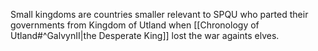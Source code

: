 Small kingdoms are countries smaller relevant to SPQU who parted their governments from Kingdom of Utland when [[Chronology of Utland#^GalvynII|the Desperate King]] lost the war againts elves.